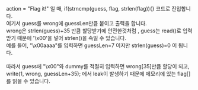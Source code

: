 
action = "Flag it!" 일 때, if(strncmp(guess, flag, strlen(flag)){} 코드로 진입합니다.<br>
여기서 guess를 wrong에 guessLen만큼 붙이고 출력을 합니다. <br>
wrong은 strlen(guess)+35 만큼 할당받기에 안전한것처럼 , guess는 read()로 입력받기 때문에 '\x00'을 넣어 strlen()을 속일 수 있습니다.<br>
예를 들어, "\x00aaaa"를 입력하면 guessLen=7 이지만 strlen(guess)=0 이 됩니다.<br>
<br>
따라서 guess에 "\x00"와 dummy를 적절히 입력하면 wrong[35]만큼 할당이 되고, write(1, wrong, guessLen+35); 에서 leak이 발생하기 때문에 메모리에 있는 flag[]를 읽을 수 있습니다.
